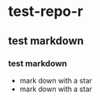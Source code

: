test-repo-r
===========



## test markdown
### test markdown


* mark down with a star
* mark down with a star
